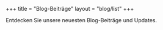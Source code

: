+++
title = "Blog-Beiträge"
layout = "blog/list"
+++

Entdecken Sie unsere neuesten Blog-Beiträge und Updates.

